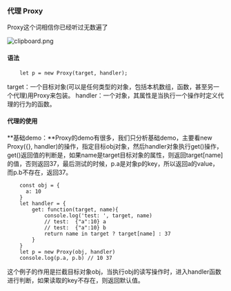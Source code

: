 ### 代理 Proxy

Proxy这个词相信你已经听过无数遍了

![clipboard.png](https://segmentfault.com/img/bVR5W5?w=710&h=182)

#### 语法

```
    let p = new Proxy(target, handler);
```

target：一个目标对象(可以是任何类型的对象，包括本机数组，函数，甚至另一个代理)用Proxy来包装。 handler：一个对象，其属性是当执行一个操作时定义代理的行为的函数。

#### 代理的使用

**基础demo：**Proxy的demo有很多，我们只分析基础demo，主要看new Proxy({}, handler)的操作，指定目标obj对象，然后handler对象执行get()操作，get()返回值的判断是，如果name是target目标对象的属性，则返回target[name]的值，否则返回37，最后测试的时候，p.a是对象p的key，所以返回a的value，而p.b不存在，返回37。

```
    const obj = {
      a: 10
    }
    let handler = {
        get: function(target, name){
            console.log('test: ', target, name)
            // test:  {"a":10} a
            // test:  {"a":10} b
            return name in target ? target[name] : 37
        }
    }
    let p = new Proxy(obj, handler)
    console.log(p.a, p.b) // 10 37
```

这个例子的作用是拦截目标对象obj，当执行obj的读写操作时，进入handler函数进行判断，如果读取的key不存在，则返回默认值。